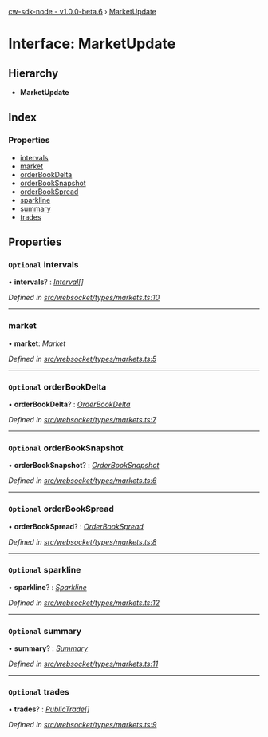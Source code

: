 [cw-sdk-node - v1.0.0-beta.6](../README.md) › [MarketUpdate](marketupdate.md)

# Interface: MarketUpdate

## Hierarchy

* **MarketUpdate**

## Index

### Properties

* [intervals](marketupdate.md#optional-intervals)
* [market](marketupdate.md#market)
* [orderBookDelta](marketupdate.md#optional-orderbookdelta)
* [orderBookSnapshot](marketupdate.md#optional-orderbooksnapshot)
* [orderBookSpread](marketupdate.md#optional-orderbookspread)
* [sparkline](marketupdate.md#optional-sparkline)
* [summary](marketupdate.md#optional-summary)
* [trades](marketupdate.md#optional-trades)

## Properties

### `Optional` intervals

• **intervals**? : *[Interval](interval.md)[]*

*Defined in [src/websocket/types/markets.ts:10](https://github.com/cryptowatch/cw-sdk-node/blob/bf249b1/src/websocket/types/markets.ts#L10)*

___

###  market

• **market**: *Market*

*Defined in [src/websocket/types/markets.ts:5](https://github.com/cryptowatch/cw-sdk-node/blob/bf249b1/src/websocket/types/markets.ts#L5)*

___

### `Optional` orderBookDelta

• **orderBookDelta**? : *[OrderBookDelta](orderbookdelta.md)*

*Defined in [src/websocket/types/markets.ts:7](https://github.com/cryptowatch/cw-sdk-node/blob/bf249b1/src/websocket/types/markets.ts#L7)*

___

### `Optional` orderBookSnapshot

• **orderBookSnapshot**? : *[OrderBookSnapshot](orderbooksnapshot.md)*

*Defined in [src/websocket/types/markets.ts:6](https://github.com/cryptowatch/cw-sdk-node/blob/bf249b1/src/websocket/types/markets.ts#L6)*

___

### `Optional` orderBookSpread

• **orderBookSpread**? : *[OrderBookSpread](orderbookspread.md)*

*Defined in [src/websocket/types/markets.ts:8](https://github.com/cryptowatch/cw-sdk-node/blob/bf249b1/src/websocket/types/markets.ts#L8)*

___

### `Optional` sparkline

• **sparkline**? : *[Sparkline](sparkline.md)*

*Defined in [src/websocket/types/markets.ts:12](https://github.com/cryptowatch/cw-sdk-node/blob/bf249b1/src/websocket/types/markets.ts#L12)*

___

### `Optional` summary

• **summary**? : *[Summary](summary.md)*

*Defined in [src/websocket/types/markets.ts:11](https://github.com/cryptowatch/cw-sdk-node/blob/bf249b1/src/websocket/types/markets.ts#L11)*

___

### `Optional` trades

• **trades**? : *[PublicTrade](publictrade.md)[]*

*Defined in [src/websocket/types/markets.ts:9](https://github.com/cryptowatch/cw-sdk-node/blob/bf249b1/src/websocket/types/markets.ts#L9)*
